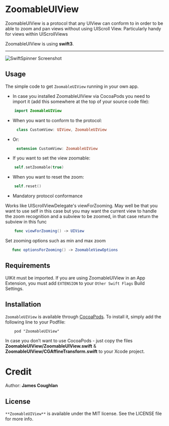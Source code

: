 # ZoomableUIView

ZoomableUIView is a protocol that any UIView can conform to in order to be able to zoom and pan views without using UIScroll View. Particularly handy for views within UIScrollViews

ZoomableUIView is using **swift3**.
- - -

![SwiftSpinner Screenshot](https://raw.githubusercontent.com/icanzilb/SwiftSpinner/master/etc/spinner-preview.gif)

## Usage

The simple code to get `ZoomableUIView` running in your own app.

 * In case you installed ZoomableUIView via CocoaPods you need to import it (add this somewhere at the top of your source code file):

```swift
    import ZoomableUIView
```

 * When you want to conform to the protocol:

```swift
     class CustomView: UIView, ZoomableUIView
```

* Or:

```swift
     extension CustomView: ZoomableUIView
```

 * If you want to set the view zoomable:

```swift
    self.setZoomable(true)
```

 * When you want to reset the zoom:

```swift
    self.reset()
```

* Mandatory protocol conformance

Works like UIScrollViewDelegate's viewForZooming. May well be that you want to use self in this case but you may want the current view to handle the zoom recognition and a subview to be zoomed, in that case return the subview in this func

```swift
    func viewForZooming() -> UIView
```

Set zooming options such as min and max zoom
```swift
   func optionsForZooming() -> ZoomableViewOptions
```

## Requirements

UIKit must be imported. If you are using ZoomableUIView in an App Extension, you must add `EXTENSION` to your `Other Swift Flags` Build Settings.

## Installation

`ZoomableUIView` is available through [CocoaPods](http://cocoapods.org). To install
it, simply add the following line to your Podfile:

```
    pod "ZoomableUIView"
```

In case you don’t want to use CocoaPods - just copy the files **ZoomableUIView/ZoomableUIView.swift** & **ZoomableUIView/CGAffineTransform.swift** to your Xcode project.

Credit
========

Author: **James Coughlan**

## License

`**ZoomableUIView**` is available under the MIT license. See the LICENSE file for more info.

